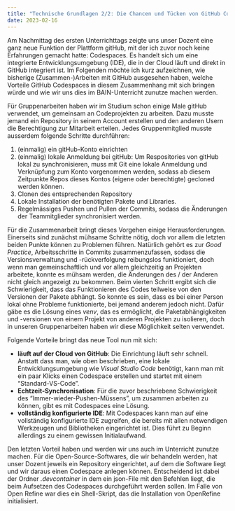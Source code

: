 ```yaml
---
title: "Technische Grundlagen 2/2: Die Chancen und Tücken von GitHub Codespaces"
date: 2023-02-16
---
```


Am Nachmittag des ersten Unterrichttags zeigte uns unser Dozent eine ganz neue Funktion der Plattform gitHub, mit der ich zuvor noch keine Erfahrungen gemacht hatte: Codespaces. Es handelt sich um eine integrierte Entwicklungsumgebung (IDE), die in der Cloud läuft und direkt in GitHub integriert ist. Im Folgenden möchte ich kurz aufzeichnen, wie bisherige (Zusammen-)Arbeiten mit GitHub ausgesehen haben, welche Vorteile GitHub Codespaces in diesem Zusammenhang mit sich bringen würde und wie wir uns dies im BAIN-Unterricht zunutze machen werden.

Für Gruppenarbeiten haben wir im Studium schon einige Male gitHub verwendet, um gemeinsam an Codeprojekten zu arbeiten. Dazu musste jemand ein Repository in seinem Account erstellen und den anderen Usern die Berechtigung zur Mitarbeit erteilen. Jedes Gruppenmitglied musste ausserdem folgende Schritte durchführen:

1. (einmalig) ein gitHub-Konto einrichten
2. (einmalig) lokale Anmeldung bei gitHub: Um Respositories von gitHub lokal zu synchronisieren, muss mit Git eine lokale Anmeldung und Verknüpfung zum Konto vorgenommen werden, sodass ab diesem Zeitpunkte Repos dieses Kontos (eigene oder berechtigte) gecloned werden können.
3. Clonen des entsprechenden Repository
4. Lokale Installation der benötigten Pakete und Libraries.
5. Regelmässiges Pushen und Pullen der Commits, sodass die Änderungen der Teammitglieder synchronisiert werden.

Für die Zusammenarbeit bringt dieses Vorgehen einige Herausforderungen. Einerseits sind zunächst mühsame Schritte nötig, doch vor allem die letzten beiden Punkte können zu Problemen führen. Natürlich gehört es zur *Good Practice*, Arbeitsschritte in Commits zusammenzufassen, sodass die Versionsverwaltung und -rückverfolgung reibungslos funktioniert, doch wenn man gemeinschaftlich und vor allem gleichzeitig an Projekten arbeitete, konnte es mühsam werden, die Änderungen des / der Anderen nicht gleich angezeigt zu bekommen. Beim vierten Schritt ergibt sich die Schwierigkeit, dass das Funktionieren des Codes teilweise von den Versionen der Pakete abhängt. So konnte es sein, dass es bei einer Person lokal ohne Probleme funktionierte, bei jemand anderem jedoch nicht. Dafür gäbe es die Lösung eines *venv*, das es ermöglicht, die Paketabhängigkeiten und -versionen von einem Projekt von anderen Projekten zu isolieren, doch in unseren Gruppenarbeiten haben wir diese Möglichkeit selten verwendet.

Folgende Vorteile bringt das neue Tool nun mit sich:

- **läuft auf der Cloud von GitHub**: Die Einrichtung läuft sehr schnell. Anstatt dass man, wie oben beschrieben, eine lokale Entwicklungsumgebung wie *Visual Studio Code* benötigt, kann man mit ein paar Klicks einen Codespace erstellen und startet mit einem “Standard-VS-Code”.
- **Echtzeit-Synchronisation**: Für die zuvor beschriebene Schwierigkeit des “Immer-wieder-Pushen-Müssens”, um zusammen arbeiten zu können, gibt es mit Codespaces eine Lösung.
- **vollständig konfigurierte IDE**: Mit Codespaces kann man auf eine vollständig konfigurierte IDE zugreifen, die bereits mit allen notwendigen Werkzeugen und Bibliotheken eingerichtet ist. Dies führt zu Beginn allerdings zu einem gewissen Initialaufwand.

Den letzten Vorteil haben und werden wir uns auch im Unterricht zunutze machen. Für die Open-Source-Softwares, die wir behandeln werden, hat unser Dozent jeweils ein Repository eingerichtet, auf dem die Software liegt und wir daraus einen Codespace anlegen können. Entscheidend ist dabei der Ordner *.devcontainer* in dem ein json-File mit den Befehlen liegt, die beim Aufsetzen des Codespaces durchgeführt werden sollen. Im Falle von Open Refine war dies ein Shell-Skript, das die Installation von OpenRefine initialisiert.
